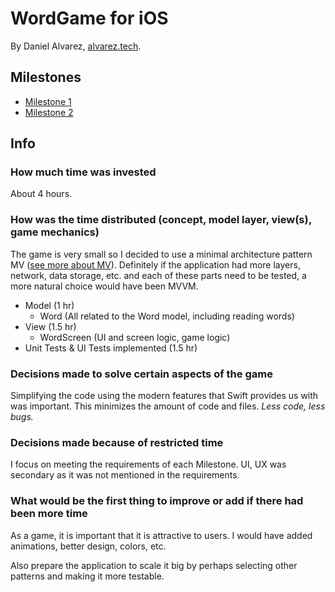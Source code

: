 # WordGame for iOS

By Daniel Alvarez, [alvarez.tech](https://alvarez.tech).

## Milestones

- [Milestone 1](https://github.com/alvareztech/wordgame-ios/tree/milestone1)
- [Milestone 2](https://github.com/alvareztech/wordgame-ios/tree/milestone2)

## Info

### How much time was invested

About 4 hours.

### How was the time distributed (concept, model layer, view(s), game mechanics)

The game is very small so I decided to use a minimal architecture pattern MV ([see more about MV](https://developer.apple.com/forums/thread/699003)). Definitely if the application had more layers, network, data storage, etc. and each of these parts need to be tested, a more natural choice would have been MVVM.

- Model (1 hr)
  - Word (All related to the Word model, including reading words)
- View (1.5 hr)
  - WordScreen (UI and screen logic, game logic)
- Unit Tests & UI Tests implemented (1.5 hr)

### Decisions made to solve certain aspects of the game

Simplifying the code using the modern features that Swift provides us with was important. This minimizes the amount of code and files. _Less code, less bugs._

### Decisions made because of restricted time

I focus on meeting the requirements of each Milestone. UI, UX was secondary as it was not mentioned in the requirements.

### What would be the first thing to improve or add if there had been more time

As a game, it is important that it is attractive to users. I would have added animations, better design, colors, etc.

Also prepare the application to scale it big by perhaps selecting other patterns and making it more testable.
